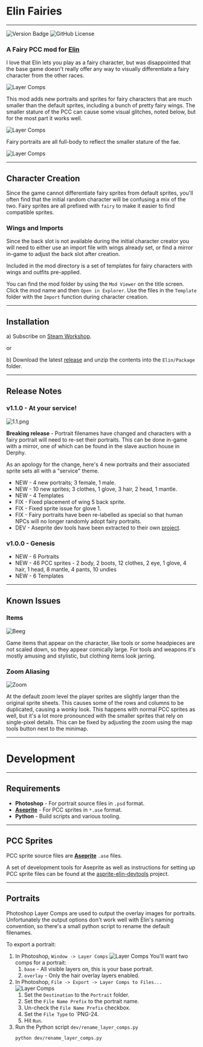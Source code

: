 # Elin Fairies

----
![Version Badge](https://img.shields.io/badge/version-1.1.0-blue)
![GitHub License](https://img.shields.io/github/license/n15g/elin-fairies)

### A Fairy PCC mod for [Elin](https://store.steampowered.com/app/2135150/Elin/)

I love that Elin lets you play as a fairy character, but was disappointed that the base
game doesn't really offer any way to visually differentiate a fairy character from the other
races.

![Layer Comps](site/comparison.gif)

This mod adds new portraits and sprites for fairy characters that are much smaller than the default sprites, including
a bunch of pretty fairy wings. The smaller stature of the PCC can cause some visual glitches, noted below, but for the
most part it works well.

![Layer Comps](site/sprite_showcase.gif)

Fairy portraits are all full-body to reflect the smaller stature of the fae.

![Layer Comps](site/portraits.png)

---

## Character Creation

Since the game cannot differentiate fairy sprites from default sprites, you'll often find that the initial random
character will be confusing a mix of the two. Fairy sprites are all prefixed with `fairy` to make it easier to
find compatible sprites.

### Wings and Imports

Since the back slot is not available during the initial character creator you will need to either
use an import file with wings already set, or find a mirror in-game to adjust the back slot after creation.

Included in the mod directory is a set of templates for fairy characters with wings and outfits pre-applied.

You can find the mod folder by using the `Mod Viewer` on the title screen. Click the mod name and then
`Open in Explorer`.
Use the files in the `Template` folder with the `Import` function during character creation.

---

## Installation

a) Subscribe on [Steam Workshop](https://steamcommunity.com/sharedfiles/filedetails/?id=3400287057).

or

b) Download the latest [release](https://github.com/n15g/elin-fairies/releases) and unzip the contents into the
`Elin/Package` folder.

---

## Release Notes

### v1.1.0 - At your service!

![1.1.png](site/1.1.png)

**Breaking release** - Portrait filenames have changed and characters with a fairy portrait will need to re-set their
  portraits. This can be done in-game with a mirror, one of which can be found in the slave auction house in Derphy.

As an apology for the change, here's 4 new portraits and their associated sprite sets all with a "service" theme.

* NEW - 4 new portraits; 3 female, 1 male.
* NEW - 10 new sprites; 3 clothes, 1 glove, 3 hair, 2 head, 1 mantle.
* NEW - 4 Templates
* FIX - Fixed placement of wing 5 back sprite.
* FIX - Fixed sprite issue for glove 1.
* FIX - Fairy portraits have been re-labelled as special so that human NPCs will no longer randomly adopt fairy portraits.
* DEV - Aseprite dev tools have been extracted to their own [project](https://github.com/n15g/aseprite-elin-devtools).

### v1.0.0 - Genesis

* NEW - 6 Portraits
* NEW - 46 PCC sprites - 2 body, 2 boots, 12 clothes, 2 eye, 1 glove, 4 hair, 1 head, 8 mantle, 4 pants, 10 undies
* NEW - 6 Templates

---

## Known Issues

### Items

![Beeg](site/beeg.png)

Game items that appear on the character, like tools or some headpieces are not scaled down, so they appear comically
large. For tools and weapons it's mostly amusing and stylistic, but clothing items look jarring.

### Zoom Aliasing

![Zoom](site/zoom.png)

At the default zoom level the player sprites are slightly larger than the original sprite sheets. This causes some of
the rows and columns to be duplicated, causing a wonky look. This happens with normal PCC sprites as well, but it's a
lot
more pronounced with the smaller sprites that rely on single-pixel details. This can be fixed by adjusting the zoom
using the map tools button next to the minimap.

---

# Development

---

## Requirements

* **Photoshop** - For portrait source files in `.psd` format.
* **[Aseprite](https://www.aseprite.org/)** - For PCC sprites in `*.ase` format.
* **Python** - Build scripts and various tooling.

---

## PCC Sprites

PCC sprite source files are **[Aseprite](https://www.aseprite.org/)** `.ase` files.

A set of development tools for Aseprite as well as instructions for setting up PCC sprite files can be found at
the [asprite-elin-devtools](https://github.com/n15g/aseprite-elin-devtools) project.


---

## Portraits

Photoshop Layer Comps are used to output the overlay images for portraits.
Unfortunately the output options don't work well with Elin's naming convention, so there's
a small python script to rename the default filenames.

To export a portrait:

1. In Photoshop, `Window -> Layer Comps`
   ![Layer Comps](site/layer_comps1.png)
   You'll want two comps for a portrait:
    1. `base` - All visible layers on, this is your base portrait.
    2. `overlay` - Only the hair overlay layers enabled.
2. In Photoshop, `File -> Export -> Layer Comps to Files...`
   ![Layer Comps](site/layer_comps2.png)
    1. Set the `Destination` to the `Portrait` folder.
    2. Set the `File Name Prefix` to the portrait name.
    3. Un-check the `File Name Prefix` checkbox.
    4. Set the `File Type` to `PNG-24.
    5. Hit `Run`.
3. Run the Python script `dev/rename_layer_comps.py`
   ```
   python dev/rename_layer_comps.py
   ```
